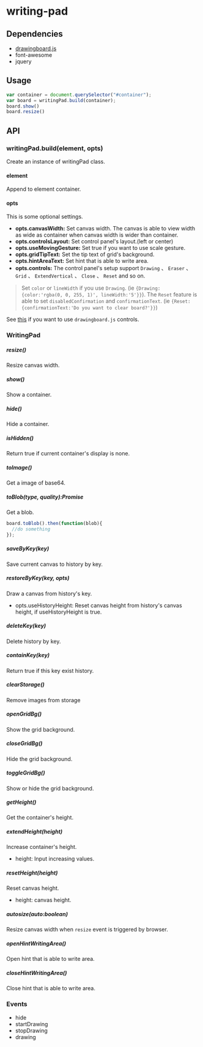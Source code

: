 writing-pad
==============================

## Dependencies

* [drawingboard.js](https://github.com/eHanlin/drawingboard.js.git#v0.4.9)
* font-awesome
* jquery


## Usage

```js
var container = document.querySelector("#container");
var board = writingPad.build(container);
board.show()
board.resize()
```

## API
 
### writingPad.build(element, opts)

Create an instance of writingPad class.

#### element

Append to element container.

#### opts

This is some optional settings.

* **opts.canvasWidth:** Set canvas width. The canvas is able to view width as wide as container when canvas width is wider than container.
* **opts.controlsLayout:** Set control panel's layout.(left or center)
* **opts.useMovingGesture:** Set true if you want to use scale gesture.
* **opts.gridTipText:** Set the tip text of grid's background.
* **opts.hintAreaText:** Set hint that is able to write area.
* **opts.controls:**  The control panel's setup support `Drawing` 、 `Eraser` 、 `Grid` 、 `ExtendVertical` 、 `Close` 、 `Reset` and so on.
> Set `color` or `lineWidth` if you use `Drawing`. (ie `{Drawing:{color:'rgba(0, 0, 255, 1)', lineWidth:'5'}}`).
> The `Reset` feature is able to set `disabledConfirmation` and `confirmationText`. (ie `{Reset:{confirmationText:'Do you want to clear board?'}}`)

See [this](https://github.com/eHanlin/drawingboard.js#included-controls) if you want to use `drawingboard.js` controls.

### WritingPad


##### resize()

Resize canvas width.

##### show()

Show a container.

##### hide()

Hide a container.

##### isHidden()

Return true if current container's display is none.

##### toImage()

Get a image of base64.

##### toBlob(type, quality):Promise

Get a blob.

```js
board.toBlob().then(function(blob){
  //do something
});
```

##### saveByKey(key)

Save current canvas to history by key.

##### restoreByKey(key, opts)

Draw a canvas from history's key.

* opts.useHistoryHeight: Reset canvas height from history's canvas height, if useHistoryHeight is true.

##### deleteKey(key)

Delete history by key.

##### containKey(key)

Return true if this key exist history.

##### clearStorage()

Remove images from storage

##### openGridBg()

Show the grid background.

##### closeGridBg()

Hide the grid background.

##### toggleGridBg()

Show or hide the grid background.

##### getHeight()

Get the container's height.

##### extendHeight(height)

Increase container's height.

* height: Input increasing values.

##### resetHeight(height)

Reset canvas height.

* height: canvas height.

##### autosize(auto:boolean)

Resize canvas width when `resize` event is triggered by browser.

##### openHintWritingArea()

Open hint that is able to write area.

##### closeHintWritingArea()

Close hint that is able to write area.


### Events

* hide
* startDrawing
* stopDrawing
* drawing


